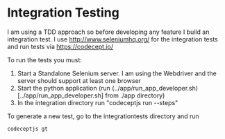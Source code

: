 # Integration Testing

I am using a TDD approach so before developing any feature I build an integration test. I use http://www.seleniumhq.org/ for the integration tests and run tests via https://codecept.io/

To run the tests you must:
1. Start a Standalone Selenium server. I am using the Webdriver and the server should support at least one browser
2. Start the python application (run (../app/run_app_developer.sh)[../app/run_app_developer.sh] from ./app directory)
3. In the integration directory run "codeceptjs run --steps"

To generate a new test, go to the integrationtests directory and run
````
codeceptjs gt
````


